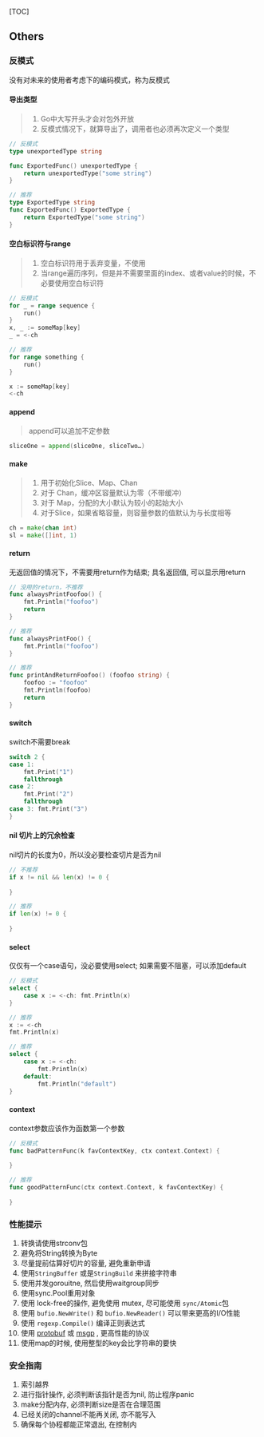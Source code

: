 [TOC]

## Others

### 反模式

没有对未来的使用者考虑下的编码模式，称为反模式

#### 导出类型

> 1. Go中大写开头才会对包外开放
> 2. 反模式情况下，就算导出了，调用者也必须再次定义一个类型

~~~go
// 反模式
type unexportedType string

func ExportedFunc() unexportedType { 
    return unexportedType("some string")
} 

// 推荐
type ExportedType string
func ExportedFunc() ExportedType { 
    return ExportedType("some string")
}
~~~

#### 空白标识符与range

> 1. 空白标识符用于丢弃变量，不使用
> 2. 当range遍历序列，但是并不需要里面的index、或者value的时候，不必要使用空白标识符

~~~go
// 反模式
for _ = range sequence { 
    run()
} 
x, _ := someMap[key] 
_ = <-ch 

// 推荐
for range something { 
    run()
} 

x := someMap[key] 
<-ch
~~~

#### append

> append可以追加不定参数

~~~go
sliceOne = append(sliceOne, sliceTwo…)
~~~

#### make

> 1. 用于初始化Slice、Map、Chan
> 2. 对于 Chan，缓冲区容量默认为零（不带缓冲）
> 3. 对于 Map，分配的大小默认为较小的起始大小
> 4. 对于Slice，如果省略容量，则容量参数的值默认为与长度相等

~~~go
ch = make(chan int)
sl = make([]int, 1)
~~~

#### return

无返回值的情况下，不需要用return作为结束; 具名返回值, 可以显示用return

~~~go
// 没用的return，不推荐
func alwaysPrintFoofoo() { 
    fmt.Println("foofoo") 
    return
} 

// 推荐
func alwaysPrintFoo() { 
    fmt.Println("foofoo")
}

// 推荐
func printAndReturnFoofoo() (foofoo string) { 
    foofoo := "foofoo" 
    fmt.Println(foofoo) 
    return
}
~~~

#### switch

switch不需要break

~~~go
switch 2 {
case 1: 
    fmt.Print("1") 
    fallthrough
case 2: 
    fmt.Print("2") 
    fallthrough
case 3: fmt.Print("3")
}
~~~

####  nil 切片上的冗余检查

nil切片的长度为0，所以没必要检查切片是否为nil

~~~go
// 不推荐
if x != nil && len(x) != 0 { 
  
}

// 推荐
if len(x) != 0 { 
    
}
~~~

#### select

仅仅有一个case语句，没必要使用select; 如果需要不阻塞，可以添加default

~~~go
// 反模式
select {
    case x := <-ch: fmt.Println(x)
} 

// 推荐
x := <-ch
fmt.Println(x)

// 推荐
select {
    case x := <-ch: 
        fmt.Println(x)
    default: 
        fmt.Println("default")
}
~~~

#### context

context参数应该作为函数第一个参数

~~~go
// 反模式
func badPatternFunc(k favContextKey, ctx context.Context) {    
   
}

// 推荐
func goodPatternFunc(ctx context.Context, k favContextKey) {    
  
}
~~~

### 性能提示

1. 转换请使用strconv包
2. 避免将String转换为Byte
3. 尽量提前估算好切片的容量, 避免重新申请
4. 使用`StringBuffer` 或是`StringBuild` 来拼接字符串
5. 使用并发gorouitne, 然后使用waitgroup同步
6. 使用sync.Pool重用对象
7. 使用 lock-free的操作, 避免使用 mutex, 尽可能使用 `sync/Atomic`包
8. 使用 `bufio.NewWrite()` 和 `bufio.NewReader()` 可以带来更高的I/O性能
9. 使用 `regexp.Compile()` 编译正则表达式
10. 使用 [protobuf](https://github.com/golang/protobuf) 或 [msgp](https://github.com/tinylib/msgp) , 更高性能的协议
11. 使用map的时候, 使用整型的key会比字符串的要快

### 安全指南

1. 索引越界
2. 进行指针操作, 必须判断该指针是否为nil, 防止程序panic
3. make分配内存, 必须判断size是否在合理范围
4. 已经关闭的channel不能再关闭, 亦不能写入
5. 确保每个协程都能正常退出, 在控制内

